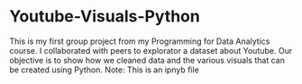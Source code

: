 # Youtube-Visuals-Python
This is my first group project from my Programming for Data Analytics course. I collaborated with peers to explorator a dataset about Youtube. Our objective is to show how we cleaned data and the various visuals that can be created using Python.
Note: This is an ipnyb file
	
